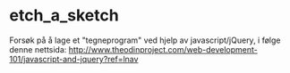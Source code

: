 # etch_a_sketch
Forsøk på å lage et "tegneprogram" ved hjelp av javascript/jQuery, i følge denne nettsida:
http://www.theodinproject.com/web-development-101/javascript-and-jquery?ref=lnav